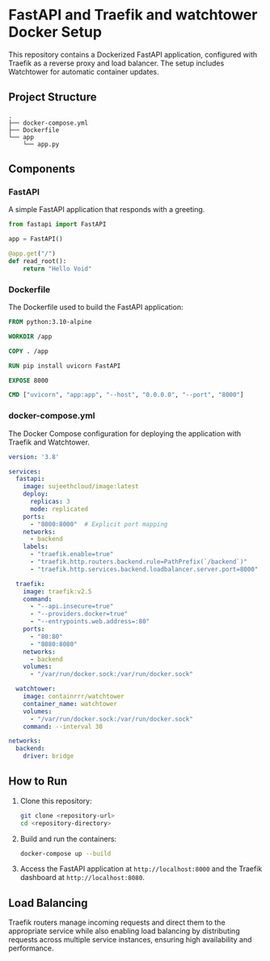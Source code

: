 # FastAPI and Traefik and watchtower Docker Setup

This repository contains a Dockerized FastAPI application, configured with Traefik as a reverse proxy and load balancer. The setup includes Watchtower for automatic container updates.

## Project Structure

```
.
├── docker-compose.yml
├── Dockerfile
└── app
    └── app.py
```

## Components

### FastAPI

A simple FastAPI application that responds with a greeting.

```python
from fastapi import FastAPI

app = FastAPI()

@app.get("/")
def read_root():
    return "Hello Void"
```

### Dockerfile

The Dockerfile used to build the FastAPI application:

```Dockerfile
FROM python:3.10-alpine 

WORKDIR /app

COPY . /app

RUN pip install uvicorn FastAPI

EXPOSE 8000

CMD ["uvicorn", "app:app", "--host", "0.0.0.0", "--port", "8000"]
```

### docker-compose.yml

The Docker Compose configuration for deploying the application with Traefik and Watchtower.

```yaml
version: '3.8'

services:
  fastapi:
    image: sujeethcloud/image:latest
    deploy:
      replicas: 3
      mode: replicated
    ports:
      - "8000:8000"  # Explicit port mapping
    networks:
      - backend
    labels:
      - "traefik.enable=true"
      - "traefik.http.routers.backend.rule=PathPrefix(`/backend`)"
      - "traefik.http.services.backend.loadbalancer.server.port=8000"

  traefik:
    image: traefik:v2.5
    command:
      - "--api.insecure=true"
      - "--providers.docker=true"
      - "--entrypoints.web.address=:80"
    ports:
      - "80:80"
      - "8080:8080"
    networks:
      - backend
    volumes:
      - "/var/run/docker.sock:/var/run/docker.sock"

  watchtower:
    image: containrrr/watchtower
    container_name: watchtower
    volumes:
      - "/var/run/docker.sock:/var/run/docker.sock"
    command: --interval 30

networks:
  backend:
    driver: bridge
```

## How to Run

1. Clone this repository:
   ```bash
   git clone <repository-url>
   cd <repository-directory>
   ```

2. Build and run the containers:
   ```bash
   docker-compose up --build
   ```

3. Access the FastAPI application at `http://localhost:8000` and the Traefik dashboard at `http://localhost:8080`.

## Load Balancing

Traefik routers manage incoming requests and direct them to the appropriate service while also enabling load balancing by distributing requests across multiple service instances, ensuring high availability and performance.

